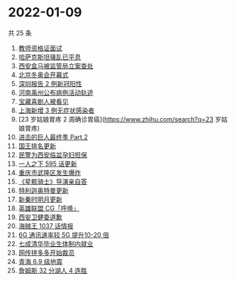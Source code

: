# 2022-01-09

共 25 条

<!-- BEGIN -->
<!-- 最后更新时间 Sun Jan 09 2022 08:28:05 GMT+0800 (China Standard Time) -->

1. [教师资格证面试](https://www.zhihu.com/search?q=教师资格证面试)
1. [哈萨克斯坦骚乱已平息](https://www.zhihu.com/search?q=哈萨克斯坦)
1. [西安盒马被监管局立案查处](https://www.zhihu.com/search?q=西安盒马)
1. [北京冬奥会开幕式](https://www.zhihu.com/search?q=冬奥会)
1. [深圳报告 2 例新冠阳性](https://www.zhihu.com/search?q=深圳疫情)
1. [河南禹州公布病例活动轨迹](https://www.zhihu.com/search?q=河南疫情)
1. [宝藏喜剧人被看见](https://www.zhihu.com/search?q=一年一度喜剧大赛)
1. [上海新增 3 例无症状感染者](https://www.zhihu.com/search?q=上海疫情)
1. [23 岁姑娘胃疼 2 周确诊胃癌](https://www.zhihu.com/search?q=23 岁姑娘胃疼)
1. [进击的巨人最终季 Part.2](https://www.zhihu.com/search?q=进击的巨人)
1. [国王排名更新](https://www.zhihu.com/search?q=国王排名)
1. [民警为西安临盆孕妇担保](https://www.zhihu.com/search?q=西安孕妇临盆)
1. [一人之下 595 话更新](https://www.zhihu.com/search?q=一人之下)
1. [重庆市武隆区发生爆炸](https://www.zhihu.com/search?q=重庆爆炸)
1. [《星骸骑士》导演亲自答](https://www.zhihu.com/search?q=星骸骑士)
1. [特利迦奥特曼更新](https://www.zhihu.com/search?q=特利迦奥特曼)
1. [新秦时明月更新](https://www.zhihu.com/search?q=新秦时明月)
1. [英雄联盟 CG「呼唤」](https://www.zhihu.com/search?q=英雄联盟cg)
1. [西安卫健委道歉](https://www.zhihu.com/search?q=西安卫健委)
1. [海贼王 1037 话情报](https://www.zhihu.com/search?q=海贼王)
1. [6G 通讯速率较 5G 提升10-20 倍](https://www.zhihu.com/search?q=6G)
1. [七成清华毕业生体制内就业](https://www.zhihu.com/search?q=清华毕业生)
1. [网传拼多多开始裁员](https://www.zhihu.com/search?q=拼多多裁员)
1. [青海 6.9 级地震](https://www.zhihu.com/search?q=青海地震)
1. [詹姆斯 32 分湖人 4 连胜](https://www.zhihu.com/search?q=湖人)

<!-- END -->
